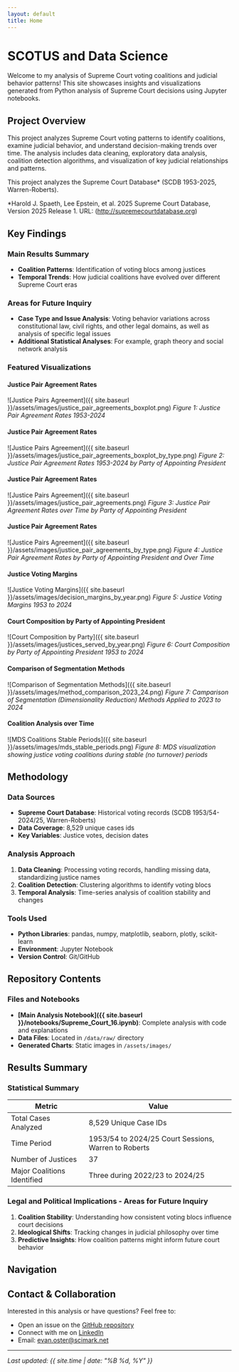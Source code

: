 ```yaml
---
layout: default
title: Home
--- 
```


# SCOTUS and Data Science

Welcome to my analysis of Supreme Court voting coalitions and judicial behavior patterns! This site showcases insights and visualizations generated from Python analysis of Supreme Court decisions using Jupyter notebooks.

## Project Overview

This project analyzes Supreme Court voting patterns to identify coalitions, examine judicial behavior, and understand decision-making trends over time. The analysis includes data cleaning, exploratory data analysis, coalition detection algorithms, and visualization of key judicial relationships and patterns.

This project analyzes the Supreme Court Database* (SCDB 1953-2025, Warren-Roberts).

*Harold J. Spaeth, Lee Epstein, et al. 2025 Supreme Court Database, Version 2025 Release 1. URL: (http://supremecourtdatabase.org)

## Key Findings

### Main Results Summary

- **Coalition Patterns**: Identification of voting blocs among justices
- **Temporal Trends**: How judicial coalitions have evolved over different Supreme Court eras

### Areas for Future Inquiry

- **Case Type and Issue Analysis**: Voting behavior variations across constitutional law, civil rights, and other legal domains, as well as analysis of specific legal issues
- **Additional Statistical Analyses**: For example, graph theory and social network analysis

### Featured Visualizations


#### Justice Pair Agreement Rates
![Justice Pairs Agreement]({{ site.baseurl }}/assets/images/justice_pair_agreements_boxplot.png)
*Figure 1: Justice Pair Agreement Rates 1953-2024*


#### Justice Pair Agreement Rates
![Justice Pairs Agreement]({{ site.baseurl }}/assets/images/justice_pair_agreements_boxplot_by_type.png)
*Figure 2: Justice Pair Agreement Rates 1953-2024 by Party of Appointing President*


#### Justice Pair Agreement Rates
![Justice Pairs Agreement]({{ site.baseurl }}/assets/images/justice_pair_agreements.png)
*Figure 3: Justice Pair Agreement Rates over Time by Party of Appointing President*


#### Justice Pair Agreement Rates
![Justice Pairs Agreement]({{ site.baseurl }}/assets/images/justice_pair_agreements_by_type.png)
*Figure 4: Justice Pair Agreement Rates by Party of Appointing President and Over Time*


#### Justice Voting Margins
![Justice Voting Margins]({{ site.baseurl }}/assets/images/decision_margins_by_year.png)
*Figure 5: Justice Voting Margins 1953 to 2024*


#### Court Composition by Party of Appointing President
![Court Composition by Party]({{ site.baseurl }}/assets/images/justices_served_by_year.png)
*Figure 6: Court Composition by Party of Appointing President 1953 to 2024*


#### Comparison of Segmentation Methods
![Comparison of Segmentation Methods]({{ site.baseurl }}/assets/images/method_comparison_2023_24.png)
*Figure 7: Camparison of Segmentation (Dimensionality Reduction) Methods Applied to 2023 to 2024*


#### Coalition Analysis over Time
![MDS Coalitions Stable Periods]({{ site.baseurl }}/assets/images/mds_stable_periods.png)
*Figure 8: MDS visualization showing justice voting coalitions during stable (no turnover) periods*



<!--## Interactive Analysis-->
<!--   -->
<!--For interactive charts and detailed exploration:-->
<!--    -->
<!--<div style="width: 100%; height: 600px; border: 1px solid #ddd; margin: 20px 0;"> -->
<!--  <iframe src="{{ site.baseurl }}/assets/charts/interactive_chart.html" -->
 <!--         width="100%" height="100%" frameborder="0">-->
 <!--   <p>Your browser does not support iframes. <a href="{{ site.baseurl }}/assets/charts/interactive_chart.html">View the--> <!--interactive chart here</a>.</p>-->
  <!--</iframe>-->
<!--</div>-->

## Methodology

### Data Sources
- **Supreme Court Database**: Historical voting records (SCDB 1953/54-2024/25, Warren-Roberts)
- **Data Coverage**: 8,529 unique cases ids
- **Key Variables**: Justice votes, decision dates

### Analysis Approach
1. **Data Cleaning**: Processing voting records, handling missing data, standardizing justice names
2. **Coalition Detection**: Clustering algorithms to identify voting blocs
3. **Temporal Analysis**: Time-series analysis of coalition stability and changes

### Tools Used
- **Python Libraries**: pandas, numpy, matplotlib, seaborn, plotly, scikit-learn
- **Environment**: Jupyter Notebook
- **Version Control**: Git/GitHub

## Repository Contents

### Files and Notebooks
- **[Main Analysis Notebook]({{ site.baseurl }}/notebooks/Supreme_Court_16.ipynb)**: Complete analysis with code and explanations
- **Data Files**: Located in `/data/raw/` directory
- **Generated Charts**: Static images in `/assets/images/`

<!--### Code Highlights-->

<!--Here's a sample of the key analysis code:-->

<!--```python-->
<!--import pandas as pd-->
<!--import matplotlib.pyplot as plt-->
<!--import seaborn as sns-->
<!--import networkx as nx-->

<!--# Load Supreme Court voting data-->
<!--df = pd.read_csv('data/supreme_court_votes.csv')-->
<!--print(f"Dataset shape: {df.shape}")-->

<!--# Calculate justice agreement matrix-->
<!--agreement_matrix = df.pivot_table(-->
<!--   index='justice1', -->
<!--    columns='justice2', -->
<!--    values='agreement_rate'-->
<!--)-->

<!--# Create coalition network-->
<!--G = nx.from_pandas_adjacency(agreement_matrix)-->
<!--plt.figure(figsize=(12, 8))-->
<!--nx.draw_spring(G, with_labels=True, node_color='lightblue')-->
<!--plt.title('Supreme Court Justice Coalition Network')-->
<!--plt.show()-->
<!--```-->

## Results Summary

### Statistical Summary

| Metric | Value |
|--------|-------|
| Total Cases Analyzed | 8,529 Unique Case IDs |
| Time Period | 1953/54 to 2024/25 Court Sessions, Warren to Roberts |
| Number of Justices | 37 |
| Major Coalitions Identified | Three during 2022/23 to 2024/25 |


### Legal and Political Implications - Areas for Future Inquiry

1. **Coalition Stability**: Understanding how consistent voting blocs influence court decisions
2. **Ideological Shifts**: Tracking changes in judicial philosophy over time  
3. **Predictive Insights**: How coalition patterns might inform future court behavior

## Navigation

<!--- **[Detailed Analysis]({{ site.baseurl }}/pages/detailed-analysis)** - In-depth exploration of results-->
<!--- **[Methodology]({{ site.baseurl }}/pages/methodology)** - Technical details of the analysis approach-->
<!--- **[Data Dictionary]({{ site.baseurl }}/pages/data-dictionary)** - Variable definitions and descriptions-->
<!--- **[GitHub Repository](https://github.com/evanoster/supreme-court-coalition-analysis)** - Full source code and data-->

## Contact & Collaboration

Interested in this analysis or have questions? Feel free to:
- Open an issue on the [GitHub repository](https://github.com/evanoster/supreme-court-coalition-analysis/issues)
- Connect with me on [LinkedIn](https://linkedin.com/in/evanoster)
- Email: evan.oster@scimark.net

---

*Last updated: {{ site.time | date: "%B %d, %Y" }}*
<!-- *Last updated: {{ site.time | date: "%B %d, %Y" }}* -->
